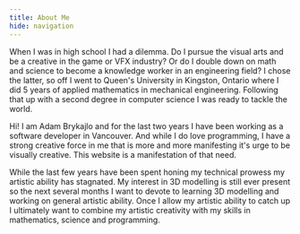 ```yaml
---
title: About Me
hide: navigation
---
```


When I was in high school I had a dilemma. Do I pursue the visual arts and be a creative in
the game or VFX industry? Or do I double down on math and science to become a knowledge worker
in an engineering field? I chose the latter, so off I went to Queen's University in Kingston,
Ontario where I did 5 years of applied mathematics in mechanical engineering. Following that
up with a second degree in computer science I was ready to tackle the world.

Hi! I am Adam Brykajlo and for the last two years I have been working as a software developer
in Vancouver. And while I do love programming, I have a strong creative force in me that is
more and more manifesting it's urge to be visually creative. This website is a manifestation
of that need.

While the last few years have been spent honing my technical prowess my artistic ability has
stagnated. My interest in 3D modelling is still ever present so the next several months I want
to devote to learning 3D modelling and working on general artistic ability. Once I allow my
artistic ability to catch up I ultimately want to combine my artistic creativity with my
skills in mathematics, science and programming.